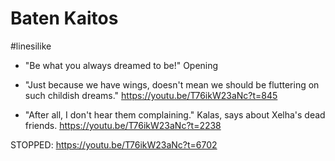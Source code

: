 # Baten Kaitos
#linesilike

- "Be what you always dreamed to be!"
Opening

- "Just because we have wings, doesn't mean we should be fluttering on such childish dreams."
https://youtu.be/T76ikW23aNc?t=845

- "After all, I don't hear them complaining." Kalas, says about Xelha's dead friends.
https://youtu.be/T76ikW23aNc?t=2238



STOPPED: https://youtu.be/T76ikW23aNc?t=6702
